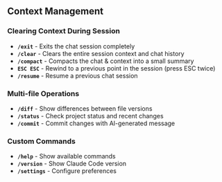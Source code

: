 ## Context Management

### Clearing Context During Session

- **`/exit`** - Exits the chat session completely
- **`/clear`** - Clears the entire session context and chat history
- **`/compact`** - Compacts the chat & context into a small summary
- **`ESC ESC`** - Rewind to a previous point in the session (press ESC twice)
- **`/resume`** - Resume a previous chat session
### Multi-file Operations

- **`/diff`** - Show differences between file versions
- **`/status`** - Check project status and recent changes
- **`/commit`** - Commit changes with AI-generated message

### Custom Commands

- **`/help`** - Show available commands
- **`/version`** - Show Claude Code version
- **`/settings`** - Configure preferences
